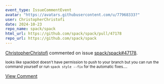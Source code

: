 ```yaml
---
event_type: IssueCommentEvent
avatar: "https://avatars.githubusercontent.com/u/77968333?"
user: ChristopherChristofi
date: 2024-10-23
repo_name: spack/spack
html_url: https://github.com/spack/spack/pull/47178
repo_url: https://github.com/spack/spack
---
```


<a href='https://github.com/ChristopherChristofi' target='_blank'>ChristopherChristofi</a> commented on issue <a href='https://github.com/spack/spack/pull/47178' target='_blank'>spack/spack#47178</a>.

<small>looks like spackbot doesn't have permission to push to your branch but you can run the command yourself or run `spack style --fix` for the automatic fixes....</small>

<a href='https://github.com/spack/spack/pull/47178' target='_blank'>View Comment</a>